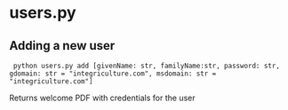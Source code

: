 # users.py

## Adding a new user

` python users.py add [givenName: str, familyName:str, password: str, gdomain: str = "integriculture.com", msdomain: str = "integriculture.com"]`

Returns welcome PDF with credentials for the user
